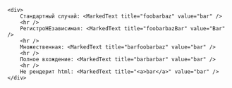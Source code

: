     <div>
        Стандартный случай: <MarkedText title="foobarbaz" value="bar" />
        <hr />
        РегистроНЕзависимая: <MarkedText title="foobarbazBar" value="Bar" />
        <hr />
        Множественная: <MarkedText title="barfoobarbaz" value="bar" />
        <hr />
        Полное вхождение: <MarkedText title="barbarbar" value="bar" />
        <hr />
        Не рендерит html: <MarkedText title="<a>bar</a>" value="bar" />
    </div>
